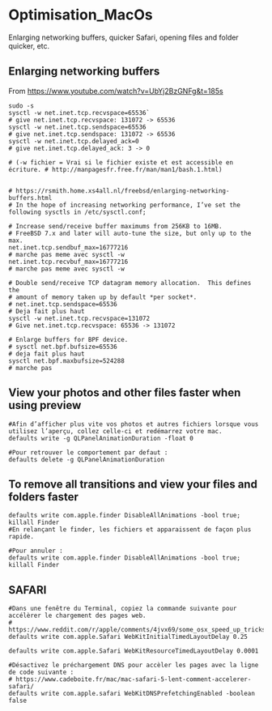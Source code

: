 # Optimisation_MacOs
Enlarging networking buffers, quicker Safari, opening files and folder quicker, etc.

## Enlarging networking buffers

From https://www.youtube.com/watch?v=UbYj2BzGNFg&t=185s

    sudo -s
    sysctl -w net.inet.tcp.recvspace=65536`
    # give net.inet.tcp.recvspace: 131072 -> 65536
    sysctl -w net.inet.tcp.sendspace=65536
    # give net.inet.tcp.sendspace: 131072 -> 65536
    sysctl -w net.inet.tcp.delayed_ack=0
    # give net.inet.tcp.delayed_ack: 3 -> 0

    # (-w fichier = Vrai si le fichier existe et est accessible en écriture. # http://manpagesfr.free.fr/man/man1/bash.1.html)


    # https://rsmith.home.xs4all.nl/freebsd/enlarging-networking-buffers.html
    # In the hope of increasing networking performance, I’ve set the following sysctls in /etc/sysctl.conf;

    # Increase send/receive buffer maximums from 256KB to 16MB.
    # FreeBSD 7.x and later will auto-tune the size, but only up to the max.
    net.inet.tcp.sendbuf_max=16777216
    # marche pas meme avec sysctl -w 
    net.inet.tcp.recvbuf_max=16777216
    # marche pas meme avec sysctl -w 

    # Double send/receive TCP datagram memory allocation.  This defines the
    # amount of memory taken up by default *per socket*.
    # net.inet.tcp.sendspace=65536
    # Deja fait plus haut
    sysctl -w net.inet.tcp.recvspace=131072
    # Give net.inet.tcp.recvspace: 65536 -> 131072

    # Enlarge buffers for BPF device.
    # sysctl net.bpf.bufsize=65536
    # deja fait plus haut
    sysctl net.bpf.maxbufsize=524288
    # marche pas

## View your photos and other files faster when using preview

    #Afin d’afficher plus vite vos photos et autres fichiers lorsque vous utilisez l’aperçu, collez celle-ci et redémarrez votre mac.
    defaults write -g QLPanelAnimationDuration -float 0

    #Pour retrouver le comportement par defaut :
    defaults delete -g QLPanelAnimationDuration

## To remove all transitions and view your files and folders faster

    defaults write com.apple.finder DisableAllAnimations -bool true; killall Finder
    #En relançant le finder, les fichiers et apparaissent de façon plus rapide.

    #Pour annuler :
    defaults write com.apple.finder DisableAllAnimations -bool true; killall Finder

## SAFARI

    #Dans une fenêtre du Terminal, copiez la commande suivante pour accélèrer le chargement des pages web.
    # https://www.reddit.com/r/apple/comments/4jvx69/some_osx_speed_up_tricks/
    defaults write com.apple.Safari WebKitInitialTimedLayoutDelay 0.25

    defaults write com.apple.Safari WebKitResourceTimedLayoutDelay 0.0001

    #Désactivez le préchargement DNS pour accèler les pages avec la ligne de code suivante :
    # https://www.cadeboite.fr/mac/mac-safari-5-lent-comment-accelerer-safari/
    defaults write com.apple.safari WebKitDNSPrefetchingEnabled -boolean false

